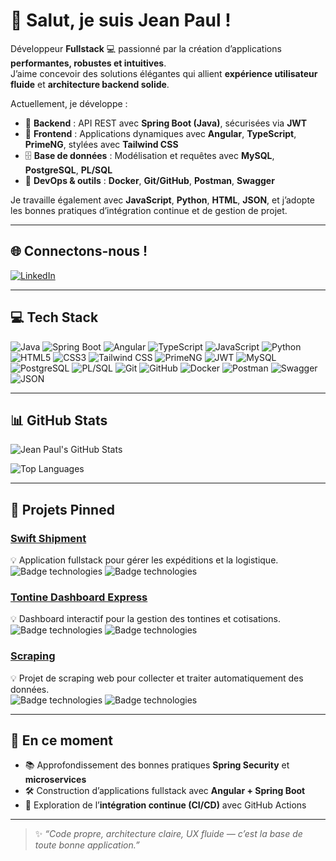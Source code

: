 # 👋 Salut, je suis Jean Paul !

Développeur **Fullstack** 💻 passionné par la création d’applications **performantes, robustes et intuitives**.  
J’aime concevoir des solutions élégantes qui allient **expérience utilisateur fluide** et **architecture backend solide**.

Actuellement, je développe :
- 🔧 **Backend** : API REST avec **Spring Boot (Java)**, sécurisées via **JWT**
- 🎨 **Frontend** : Applications dynamiques avec **Angular**, **TypeScript**, **PrimeNG**, stylées avec **Tailwind CSS**
- 🗄️ **Base de données** : Modélisation et requêtes avec **MySQL**, **PostgreSQL**, **PL/SQL**
- 🐳 **DevOps & outils** : **Docker**, **Git/GitHub**, **Postman**, **Swagger**

Je travaille également avec **JavaScript**, **Python**, **HTML**, **JSON**, et j’adopte les bonnes pratiques d’intégration continue et de gestion de projet.

---

## 🌐 Connectons-nous !

[![LinkedIn](https://img.shields.io/badge/LinkedIn-0077B5?style=for-the-badge&logo=linkedin&logoColor=white)](https://www.linkedin.com/in/sossu-jean-paul-a31555282/)

---

## 💻 Tech Stack

![Java](https://img.shields.io/badge/Java-ED8B00?style=for-the-badge&logo=openjdk&logoColor=white)
![Spring Boot](https://img.shields.io/badge/Spring_Boot-6DB33F?style=for-the-badge&logo=spring&logoColor=white)
![Angular](https://img.shields.io/badge/Angular-DD0031?style=for-the-badge&logo=angular&logoColor=white)
![TypeScript](https://img.shields.io/badge/TypeScript-007ACC?style=for-the-badge&logo=typescript&logoColor=white)
![JavaScript](https://img.shields.io/badge/JavaScript-F7DF1E?style=for-the-badge&logo=javascript&logoColor=black)
![Python](https://img.shields.io/badge/Python-3776AB?style=for-the-badge&logo=python&logoColor=white)
![HTML5](https://img.shields.io/badge/HTML5-E34F26?style=for-the-badge&logo=html5&logoColor=white)
![CSS3](https://img.shields.io/badge/CSS3-1572B6?style=for-the-badge&logo=css3&logoColor=white)
![Tailwind CSS](https://img.shields.io/badge/Tailwind_CSS-38B2AC?style=for-the-badge&logo=tailwind-css&logoColor=white)
![PrimeNG](https://img.shields.io/badge/PrimeNG-FF6F00?style=for-the-badge&logo=primeng&logoColor=white)
![JWT](https://img.shields.io/badge/JWT-000000?style=for-the-badge&logo=json-web-tokens&logoColor=white)
![MySQL](https://img.shields.io/badge/MySQL-00758F?style=for-the-badge&logo=mysql&logoColor=white)
![PostgreSQL](https://img.shields.io/badge/PostgreSQL-316192?style=for-the-badge&logo=postgresql&logoColor=white)
![PL/SQL](https://img.shields.io/badge/PLSQL-F88700?style=for-the-badge&logo=oracle&logoColor=white)
![Git](https://img.shields.io/badge/Git-F05032?style=for-the-badge&logo=git&logoColor=white)
![GitHub](https://img.shields.io/badge/GitHub-181717?style=for-the-badge&logo=github&logoColor=white)
![Docker](https://img.shields.io/badge/Docker-2496ED?style=for-the-badge&logo=docker&logoColor=white)
![Postman](https://img.shields.io/badge/Postman-FF6C37?style=for-the-badge&logo=postman&logoColor=white)
![Swagger](https://img.shields.io/badge/Swagger-85EA2D?style=for-the-badge&logo=swagger&logoColor=black)
![JSON](https://img.shields.io/badge/JSON-000000?style=for-the-badge&logo=json&logoColor=white)

---

## 📊 GitHub Stats

![Jean Paul's GitHub Stats](https://github-readme-stats.vercel.app/api?username=Je0Pa004&show_icons=true&count_private=true&theme=react-dark)

![Top Languages](https://github-readme-stats.vercel.app/api/top-langs/?username=Je0Pa004&layout=compact&theme=react-dark)

---

## 📌 Projets Pinned

### [Swift Shipment](https://github.com/Je0Pa004/swift-shipment)
💡 Application fullstack pour gérer les expéditions et la logistique.  
![Badge technologies](https://img.shields.io/badge/Angular-DD0031?style=for-the-badge&logo=angular&logoColor=white)
![Badge technologies](https://img.shields.io/badge/SpringBoot-6DB33F?style=for-the-badge&logo=spring&logoColor=white)

### [Tontine Dashboard Express](https://github.com/Je0Pa004/tontine-dashboard-express)
💡 Dashboard interactif pour la gestion des tontines et cotisations.  
![Badge technologies](https://img.shields.io/badge/Express.js-000000?style=for-the-badge&logo=express&logoColor=white)
![Badge technologies](https://img.shields.io/badge/Node.js-339933?style=for-the-badge&logo=node.js&logoColor=white)

### [Scraping](https://github.com/Je0Pa004/scraping)
💡 Projet de scraping web pour collecter et traiter automatiquement des données.  
![Badge technologies](https://img.shields.io/badge/Python-3776AB?style=for-the-badge&logo=python&logoColor=white)
![Badge technologies](https://img.shields.io/badge/BeautifulSoup-000000?style=for-the-badge)

---

## 🚀 En ce moment

- 📚 Approfondissement des bonnes pratiques **Spring Security** et **microservices**  
- 🛠️ Construction d’applications fullstack avec **Angular + Spring Boot**  
- 🌱 Exploration de l’**intégration continue (CI/CD)** avec GitHub Actions  

---

> ✨ *“Code propre, architecture claire, UX fluide — c’est la base de toute bonne application.”*
